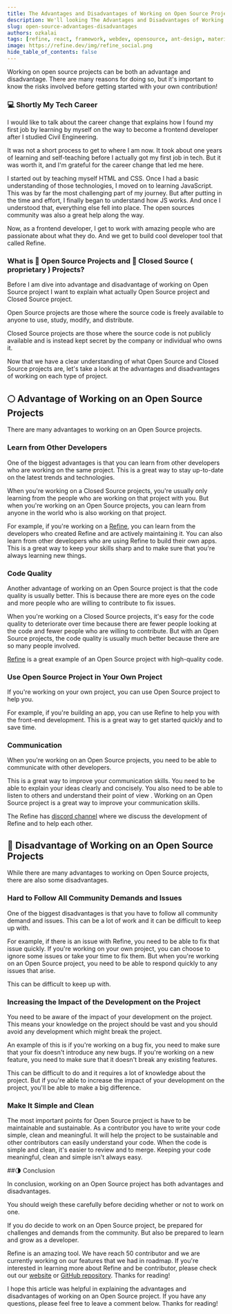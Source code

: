 ```yaml
---
title: The Advantages and Disadvantages of Working on Open Source Projects
description: We'll looking The Advantages and Disadvantages of Working on Open Source Projects
slug: open-source-advantages-disadvantages
authors: ozkalai
tags: [refine, react, framework, webdev, opensource, ant-design, material-ui, react-bootstrap, opensource]
image: https://refine.dev/img/refine_social.png
hide_table_of_contents: false
---
```


Working on open source projects can be both an advantage and disadvantage. There are many reasons for doing so, but it's important to know the risks involved before getting started with your own contribution!

<!--truncate-->

### 💻 Shortly My Tech Career

I would like to talk about the career change that explains how I found my first job by learning by myself on the way to become a frontend developer after I studied Civil Engineering.

It was not a short process to  get to where I am now. It took about one years of learning and self-teaching before I actually got my first job in tech. But it was worth it, and I'm grateful for the career change that led me here.

I started out by teaching myself HTML and CSS. Once I had a basic understanding of those technologies, I moved on to learning JavaScript. This was by far the most challenging part of my journey. But after putting in the time and effort, I finally began to understand how JS works. And once I understood that, everything else fell into place. The open sources  community was also a great help along the way.

Now, as a frontend developer, I get to work with amazing people who are passionate about what they do. And we get to build cool developer tool that called Refine.

### What is 📖 Open Source Projects and 📘 Closed Source ( proprietary ) Projects? 

Before I am dive into advantage and disadvantage of working on Open Source project I want to explain what actually  Open Source project and Closed Source project.

Open Source projects are those where the source code is freely available to anyone to use, study, modify, and distribute. 

Closed Source projects are those where the source code is not publicly available and is instead kept secret by the company or individual who owns it. 

Now that we have a clear  understanding of what Open Source and Closed Source projects are, let's take a look at the advantages and disadvantages of working on each type of project.

## 🌕 Advantage of Working on an Open Source Projects

There are many advantages to working on an Open Source projects. 

### Learn from Other Developers

One of the biggest advantages is that you can learn from other developers who are working on the same project. This is a great way to stay up-to-date on the latest trends and technologies. 

When you're working on a Closed Source projects, you're usually only learning from the people who are working on that project with you. But when you're working on an Open Source projects, you can learn from anyone in the world who is also working on that project. 

For example, if you're working on a [Refine](https://refine.dev/), you can learn from the developers who created Refine and are actively maintaining it. You can also learn from other developers who are using Refine to build their own apps. This is a great way to keep your skills sharp and to make sure that you're always learning new things.

### Code Quality

Another advantage of working on an Open Source project is that the code quality is usually better. This is because there are more eyes on the code and more people who are willing to contribute to fix issues. 

When you're working on a Closed Source projects, it's easy for the code quality to deteriorate over time because there are fewer people looking at the code and fewer people who are willing to contribute. But with an Open Source projects, the code quality is usually much better because there are so many people involved. 

[Refine](https://refine.dev/) is a great example of an Open Source project with high-quality code.

### Use Open Source Project in Your Own Project

If you're working on your own project, you can use Open Source project to help you.

For example, if you're building an app, you can use Refine to help you with the front-end development. This is a great way to get started quickly and to save time.

### Communication 

When you're working on an Open Source projects, you need to be able to communicate with other developers. 

This is a great way to improve your communication skills. You need to be able to explain your ideas clearly and concisely. You also need to be able to listen to others and understand their point of view . Working on an Open Source project is a great way to improve your communication skills. 

The Refine has [discord  channel](https://discord.com/invite/refine) where we discuss the development of Refine and to help each other.

## 🌚 Disadvantage of Working on an Open Source Projects

While there are many advantages to working on Open Source projects, there are also some disadvantages.

### Hard to Follow All Community Demands and Issues 

One of the biggest disadvantages is that you have to follow all community demand and issues. This can be a lot of work and it can be difficult to keep up with. 

For example, if there is an issue with Refine, you need to be able to fix that issue quickly. If you're working on your own project, you can choose to ignore some issues or take your time to fix them. But when you're working on an Open Source project, you need to be able to respond quickly to any issues that arise. 

This can be difficult to keep up with.

### Increasing the Impact of the Development on the Project

You need to be aware of the impact of your development on the project. This means your knowledge on the project  should be vast and you should avoid any development which might break the project. 

An example of this is if you're working on a bug fix, you need to make sure that your fix doesn't introduce any new bugs. If you're working on a new feature, you need to make sure that it doesn't break any existing features. 

This can be difficult to do and it requires a lot of knowledge about the project. But if you're able to increase the impact of your development on the project, you'll be able to make a big difference. 

### Make It Simple and Clean

The most important points for Open Source project is have to be maintainable and sustainable. As a contributor you have to write your code simple, clean and meaningful.   It will help the project to be sustainable and other contributors can easily understand your code.  When the code is simple and clean, it's easier to review and to merge. Keeping your code meaningful, clean and simple isn't always easy.

##🌗 Conclusion

In conclusion, working on an Open Source project has both advantages and disadvantages. 

You should weigh these carefully before deciding whether or not to work on one. 

If you do decide to work on an Open Source project, be prepared for challenges and demands from the community. But also be prepared to learn and grow as a developer.

Refine is an amazing tool. We have reach 50 contributor and we are currently working on our features that we had in roadmap. If you're interested in learning more about Refine and be contributor, please check out our [website](https://refine.dev/) or [GitHub repository](https://github.com/pankod/refine). Thanks for reading!

I hope this article was helpful in explaining the advantages and disadvantages of working on an Open Source project. If you have any questions, please feel free to leave a comment below. Thanks for reading!